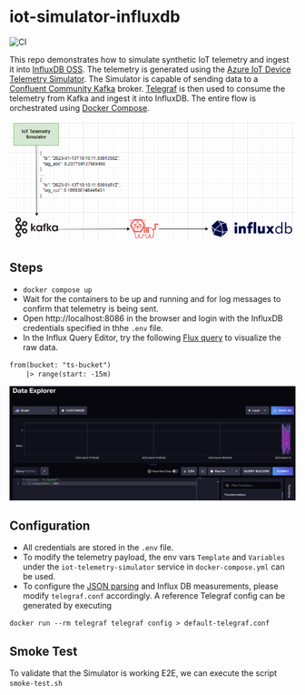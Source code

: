 # iot-simulator-influxdb
![CI](https://github.com/syedhassaanahmed/iot-simulator-influxdb/actions/workflows/ci.yml/badge.svg)

This repo demonstrates how to simulate synthetic IoT telemetry and ingest it into [InfluxDB OSS](https://docs.influxdata.com/influxdb/v2.6/). The telemetry is generated using the [Azure IoT Device Telemetry Simulator](https://github.com/Azure-Samples/Iot-Telemetry-Simulator). The Simulator is capable of sending data to a [Confluent Community Kafka](https://docs.confluent.io/kafka/introduction.html) broker. [Telegraf](https://docs.influxdata.com/telegraf/v1.26/) is then used to consume the telemetry from Kafka and ingest it into InfluxDB. The entire flow is orchestrated using [Docker Compose](https://docs.docker.com/compose/).

<div align="center">
    <img src="./docs/architecture.png">
</div>

## Steps
- `docker compose up`
- Wait for the containers to be up and running and for log messages to confirm that telemetry is being sent.
- Open http://localhost:8086 in the browser and login with the InfluxDB credentials specified in thhe `.env` file.
- In the Influx Query Editor, try the following [Flux query](https://docs.influxdata.com/influxdb/v2.6/query-data/get-started/query-influxdb/) to visualize the raw data.
```flux
from(bucket: "ts-bucket") 
    |> range(start: -15m)
```

<div align="center">
    <img src="./docs/influxdb.png">
</div>

## Configuration
- All credentials are stored in the `.env` file.
- To modify the telemetry payload, the env vars `Template` and `Variables` under the `iot-telemetry-simulator` service in `docker-compose.yml` can be used.
- To configure the [JSON parsing](https://docs.influxdata.com/telegraf/v1.26/data_formats/input/json/) and Influx DB measurements, please modify `telegraf.conf` accordingly. A reference Telegraf config can be generated by executing
```
docker run --rm telegraf telegraf config > default-telegraf.conf
```

## Smoke Test
To validate that the Simulator is working E2E, we can execute the script `smoke-test.sh`